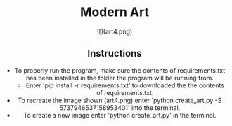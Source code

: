 # <div align="center"> Modern Art

<div align="center"> ![](art4.png)


## <div align="center"> Instructions

* To properly run the program, make sure the contents of requirements.txt has been installed in the folder the program will be running from.
    * Enter 'pip install -r requirements.txt' to downloaded the the contents of requirements.txt.
* To recreate the image shown (art4.png) enter 'python  create_art.py -S 5737946537158953401' into the terminal.
* To create a new image enter 'python  create_art.py' in the terminal.
